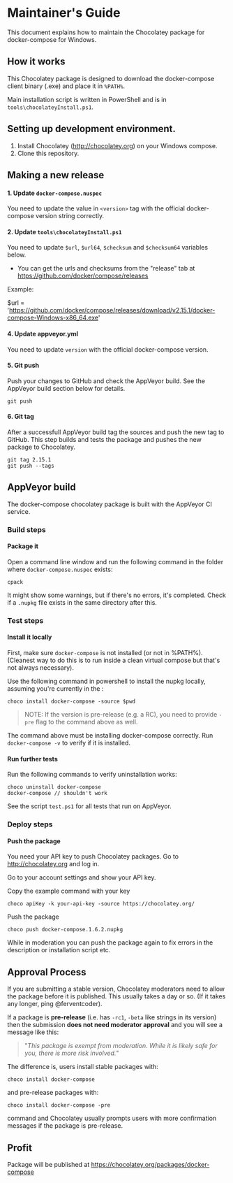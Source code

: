 # Maintainer's Guide

This document explains how to maintain the Chocolatey package
for docker-compose for Windows.

## How it works

This Chocolatey package is designed to download the docker-compose
client binary (.exe) and place it in `%PATH%`.

Main installation script is written in PowerShell and is in
`tools\chocolateyInstall.ps1`.

## Setting up development environment.

1. Install Chocolatey (http://chocolatey.org) on your
   Windows compose.
3. Clone this repository.

## Making a new release

#### 1. Update `docker-compose.nuspec`

You need to update the value in `<version>` tag with
the official docker-compose version string correctly.

#### 2. Update `tools\chocolateyInstall.ps1`

You need to update `$url`, `$url64`, `$checksum` and `$checksum64`
variables below.

* You can get the urls and checksums from the "release" tab at
  https://github.com/docker/compose/releases

Example:

$url            = 'https://github.com/docker/compose/releases/download/v2.15.1/docker-compose-Windows-x86_64.exe'

#### 4. Update appveyor.yml

You need to update `version` with the official docker-compose version.

#### 5. Git push

Push your changes to GitHub and check the AppVeyor build. See the AppVeyor build section below for details.

    git push

#### 6. Git tag

After a successfull AppVeyor build tag the sources and push the new tag to GitHub. This step builds and tests the package and pushes the new package to Chocolatey.

    git tag 2.15.1
    git push --tags

## AppVeyor build

The docker-compose chocolatey package is built with the AppVeyor CI service.

### Build steps

#### Package it

Open a command line window and run the following command in the folder
where `docker-compose.nuspec` exists:

    cpack

It might show some warnings, but if there's no errors, it's completed.
Check if a `.nupkg` file exists in the same directory after this.

### Test steps

#### Install it locally

First, make sure `docker-compose` is not installed (or not in %PATH%). (Cleanest
way to do this is to run inside a clean virtual compose but that's not
always necessary).

Use the following command in powershell to install the nupkg locally, assuming
you're currently in the :

    choco install docker-compose -source $pwd

> NOTE: If the version is pre-release (e.g. a RC), you need to provide
> `-pre` flag to the command above as well.

The command above must be installing docker-compose correctly. Run `docker-compose -v`
to verify if it is installed.

#### Run further tests

Run the following commands to verify uninstallation works:

    choco uninstall docker-compose
    docker-compose // shouldn't work

See the script `test.ps1` for all tests that run on AppVeyor.

### Deploy steps

#### Push the package

You need your API key to push Chocolatey packages.
Go to http://chocolatey.org and log in.

Go to your account settings and show your API key.

Copy the example command with your key

    choco apiKey -k your-api-key -source https://chocolatey.org/

Push the package

    choco push docker-compose.1.6.2.nupkg

While in moderation you can push the package again to fix errors in the description or installation script etc.

## Approval Process

If you are submitting a stable version, Chocolatey moderators need to
allow the package before it is published. This usually takes a day or
so. (If it takes any longer, ping @ferventcoder).

If a package is **pre-release** (i.e. has `-rc1`, `-beta` like strings
in its version) then the submission **does not need moderator approval**
and you will see a message like this:

> "*This package is exempt from moderation. While it is likely safe for you,
> there is more risk involved.*"

The difference is, users install stable packages with:

    choco install docker-compose

and pre-release packages with:

    choco install docker-compose -pre

command and Chocolatey usually prompts users with more confirmation
messages if the package is pre-release.

## Profit

Package will be published at https://chocolatey.org/packages/docker-compose
